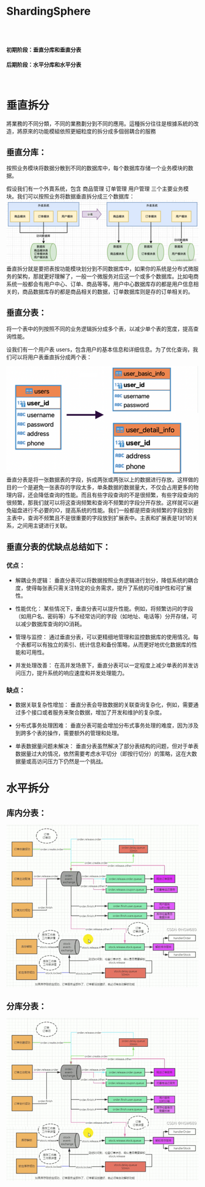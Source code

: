 # ShardingSphere
<br /><br />
#### 初期阶段：垂直分库和垂直分表
#### 后期阶段：水平分库和水平分表

<br />

# 垂直拆分
將業務的不同分類，不同的業務劃分到不同的應用。這種拆分往往是根據系統的改造，將原來的功能模組依照更細粒度的拆分成多個弱耦合的服務

## 垂直分库：
按照业务模块将数据分散到不同的数据库中，每个数据库存储一个业务模块的数据。

假设我们有一个外賣系统，包含 商品管理 订单管理 用户管理 三个主要业务模块。我们可以按照业务将数据垂直拆分成三个数据库：
![image](https://raw.githubusercontent.com/lzz0826/ShardingSphere/main/images/002.webp)
垂直拆分就是要把表按功能模块划分到不同数据库中，如果你的系统是分布式微服务的架构，那就更好理解了，一般一个微服务对应这一个或多个数据库。比如电商系统一般都会有用户中心、订单、商品等等。用户中心数据库存的都是用户信息相关的，商品数据库存的都是商品相关的数据，订单数据库则是存的订单相关的。

## 垂直分表：
将一个表中的列按照不同的业务逻辑拆分成多个表，以减少单个表的宽度，提高查询性能。

设我们有一个用户表 users，包含用户的基本信息和详细信息。为了优化查询，我们可以将用户表垂直拆分成两个表：

![image](https://raw.githubusercontent.com/lzz0826/ShardingSphere/main/images/001.png)
垂直分表是将一张数据表的字段，拆成两张或两张以上的数据进行存放。这样做的目的一个是避免一张表存的字段太多，单条数据的数据量大，不仅会占用更多的物理内容，还会降低查询的性能。而且有些字段查询的不是很频繁，有些字段查询的很频繁，那我们就可以将这查询频繁和查询不频繁的字段分开存放。这样就可以避免磁盘进行不必要的IO，提高系统的性能。我们一般都是把查询频繁的字段放到主表中，查询不频繁且不是很重要的字段放到扩展表中。主表和扩展表是1对1的关系，之间用主键进行关联。

## 垂直分表的优缺点总结如下：
### 优点：

- 解耦业务逻辑： 垂直分表可以将数据按照业务逻辑进行划分，降低系统的耦合度，使得每张表只需关注特定的业务需求，提升了系统的可维护性和可扩展性。<br />

- 性能优化： 某些情况下，垂直分表可以提升性能。例如，将频繁访问的字段（如用户名、密码等）与不经常访问的字段（如地址、电话等）分开存储，可以减少数据库查询的IO消耗。<br />

- 管理与监控： 通过垂直分表，可以更精细地管理和监控数据库的使用情况。每个表都可以有独立的索引、统计信息和备份策略，从而更好地优化数据库的性能和可用性。<br />

- 并发处理改善： 在高并发场景下，垂直分表可以一定程度上减少单表的并发访问压力，提升系统的响应速度和并发处理能力。<br />

### 缺点：

- 数据关联复杂性增加： 垂直分表会导致数据的关联查询复杂化，例如，需要通过多个接口或者服务来聚合数据，增加了开发和维护的复杂度。<br />

- 分布式事务处理困难： 垂直分表可能会增加分布式事务处理的难度，因为涉及到跨多个表的操作，需要额外的管理和处理。<br />

- 单表数据量问题未解决： 垂直分表虽然解决了部分表结构的问题，但对于单表数据量过大的情况，依然需要考虑水平切分（即按行切分）的策略，这在大数据量或高访问压力下仍然是一个挑战。<br />

# 水平拆分

## 库内分表：
![image](https://github.com/lzz0826/EventualConsistency/blob/main/img/10.png)

## 分库分表：
![image](https://github.com/lzz0826/EventualConsistency/blob/main/img/10.png)


